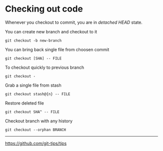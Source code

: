 # Checking out code

Whenever you checkout to commit, you are in _detached HEAD_ state.

You can create new branch and checkout to it

```
git checkout -b new-branch
```

You can bring back single file from choosen commit

```
git checkout [SHA] -- FILE 
```

To checkout quickly to previous branch

```
git checkout -
```

Grab a single file from stash

```
git checkout stash@{n} -- FILE
```

Restore deleted file 

```
git checkout SHA^ -- FILE
```

Checkout branch with any history 

```
git checkout --orphan BRANCH
```

---

https://github.com/git-tips/tips